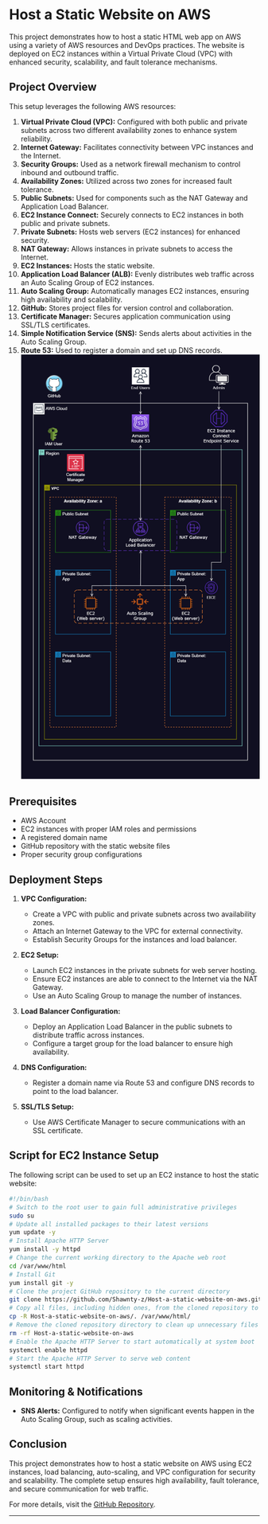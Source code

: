# Host a Static Website on AWS

This project demonstrates how to host a static HTML web app on AWS using a variety of AWS resources and DevOps practices. The website is deployed on EC2 instances within a Virtual Private Cloud (VPC) with enhanced security, scalability, and fault tolerance mechanisms.

## Project Overview

This setup leverages the following AWS resources:
1. **Virtual Private Cloud (VPC):** Configured with both public and private subnets across two different availability zones to enhance system reliability.
2. **Internet Gateway:** Facilitates connectivity between VPC instances and the Internet.
3. **Security Groups:** Used as a network firewall mechanism to control inbound and outbound traffic.
4. **Availability Zones:** Utilized across two zones for increased fault tolerance.
5. **Public Subnets:** Used for components such as the NAT Gateway and Application Load Balancer.
6. **EC2 Instance Connect:** Securely connects to EC2 instances in both public and private subnets.
7. **Private Subnets:** Hosts web servers (EC2 instances) for enhanced security.
8. **NAT Gateway:** Allows instances in private subnets to access the Internet.
9. **EC2 Instances:** Hosts the static website.
10. **Application Load Balancer (ALB):** Evenly distributes web traffic across an Auto Scaling Group of EC2 instances.
11. **Auto Scaling Group:** Automatically manages EC2 instances, ensuring high availability and scalability.
12. **GitHub:** Stores project files for version control and collaboration.
13. **Certificate Manager:** Secures application communication using SSL/TLS certificates.
14. **Simple Notification Service (SNS):** Sends alerts about activities in the Auto Scaling Group.
15. **Route 53:** Used to register a domain and set up DNS records.
![Alt text](/Host-a-static-website-on-aws.jpg)

## Prerequisites
- AWS Account
- EC2 instances with proper IAM roles and permissions
- A registered domain name
- GitHub repository with the static website files
- Proper security group configurations

## Deployment Steps

1. **VPC Configuration:**
   - Create a VPC with public and private subnets across two availability zones.
   - Attach an Internet Gateway to the VPC for external connectivity.
   - Establish Security Groups for the instances and load balancer.

2. **EC2 Setup:**
   - Launch EC2 instances in the private subnets for web server hosting.
   - Ensure EC2 instances are able to connect to the Internet via the NAT Gateway.
   - Use an Auto Scaling Group to manage the number of instances.

3. **Load Balancer Configuration:**
   - Deploy an Application Load Balancer in the public subnets to distribute traffic across instances.
   - Configure a target group for the load balancer to ensure high availability.

4. **DNS Configuration:**
   - Register a domain name via Route 53 and configure DNS records to point to the load balancer.

5. **SSL/TLS Setup:**
   - Use AWS Certificate Manager to secure communications with an SSL certificate.

## Script for EC2 Instance Setup

The following script can be used to set up an EC2 instance to host the static website:

```bash
#!/bin/bash
# Switch to the root user to gain full administrative privileges
sudo su
# Update all installed packages to their latest versions
yum update -y
# Install Apache HTTP Server
yum install -y httpd
# Change the current working directory to the Apache web root
cd /var/www/html
# Install Git
yum install git -y
# Clone the project GitHub repository to the current directory
git clone https://github.com/Shawnty-z/Host-a-static-website-on-aws.git
# Copy all files, including hidden ones, from the cloned repository to the Apache web root
cp -R Host-a-static-website-on-aws/. /var/www/html/
# Remove the cloned repository directory to clean up unnecessary files
rm -rf Host-a-static-website-on-aws
# Enable the Apache HTTP Server to start automatically at system boot
systemctl enable httpd
# Start the Apache HTTP Server to serve web content
systemctl start httpd
```

## Monitoring & Notifications
- **SNS Alerts:** Configured to notify when significant events happen in the Auto Scaling Group, such as scaling activities.
  
## Conclusion
This project demonstrates how to host a static website on AWS using EC2 instances, load balancing, auto-scaling, and VPC configuration for security and scalability. The complete setup ensures high availability, fault tolerance, and secure communication for web traffic.

For more details, visit the [GitHub Repository](https://github.com/Shawnty-z/Host-a-static-website-on-aws).

--- 
